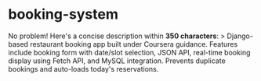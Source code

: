 # booking-system
No problem! Here's a concise description within **350 characters**:  > Django-based restaurant booking app built under Coursera guidance. Features include booking form with date/slot selection, JSON API, real-time booking display using Fetch API, and MySQL integration. Prevents duplicate bookings and auto-loads today's reservations.
